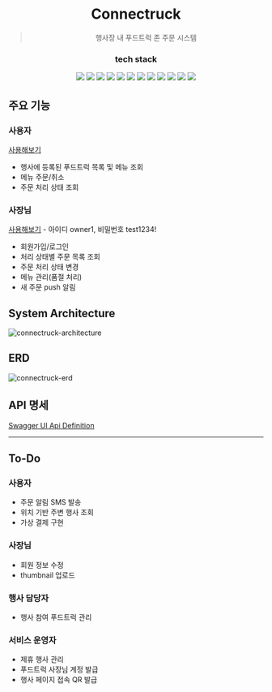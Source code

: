 <div align=center>

# Connectruck

> 행사장 내 푸드트럭 존 주문 시스템

### tech stack

<img src="https://img.shields.io/badge/Java-red?logo=openjdk">
<img src="https://img.shields.io/badge/Spring Boot-6DB33F?logo=springboot&logoColor=white">
<img src="https://img.shields.io/badge/MySQL-4479A1?logo=mysql&logoColor=white">
<img src="https://img.shields.io/badge/Flyway-CC0200?logo=flyway&logoColor=white">
<img src="https://img.shields.io/badge/Firebase Clound Messaging-FFCA28?logo=firebase&logoColor=black">
<img src="https://img.shields.io/badge/Swagger-85EA2D?logo=swagger&logoColor=black">
<img src="https://img.shields.io/badge/JavaScript-F7DF1E?logo=javascript&logoColor=black">
<img src="https://img.shields.io/badge/React-61DAFB?logo=react&logoColor=black">
<img src="https://img.shields.io/badge/Mui-007FFF?logo=mui&logoColor=white">
<img src="https://img.shields.io/badge/Amazone EC2-FF9900?logo=amazonec2&logoColor=white">
<img src="https://img.shields.io/badge/Nginx-009639?logo=nginx&logoColor=white">
<img src="https://img.shields.io/badge/Github Actions-2088FF?logo=githubactions&logoColor=white">

</div>

## 주요 기능

### 사용자

[사용해보기](https://connectruck.site/events/1)

- 행사에 등록된 푸드트럭 목록 및 메뉴 조회
- 메뉴 주문/취소
- 주문 처리 상태 조회

### 사장님

[사용해보기](https://connectruck.site/owner) - 아이디 owner1, 비밀번호 test1234!

- 회원가입/로그인
- 처리 상태별 주문 목록 조회
- 주문 처리 상태 변경
- 메뉴 관리(품절 처리)
- 새 주문 push 알림

## System Architecture

![connectruck-architecture](https://github.com/YJGwon/connectruck/assets/89305335/4951218b-c545-4d56-baf2-9e12fce8c5c1)

## ERD

![connectruck-erd](https://github.com/YJGwon/connectruck/assets/89305335/f8a05fa2-db78-4079-886e-9f82be3ff88d)

## API 명세

[Swagger UI Api Definition](https://connectruck.site/swagger-ui/index.html)

---

## To-Do

### 사용자

- 주문 알림 SMS 발송
- 위치 기반 주변 행사 조회
- 가상 결제 구현

### 사장님

- 회원 정보 수정
- thumbnail 업로드

### 행사 담당자

- 행사 참여 푸드트럭 관리

### 서비스 운영자

- 제휴 행사 관리
- 푸드트럭 사장님 계정 발급
- 행사 페이지 접속 QR 발급
